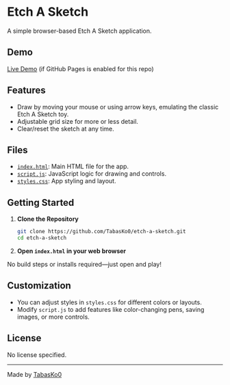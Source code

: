 # Etch A Sketch

A simple browser-based Etch A Sketch application.

## Demo

[Live Demo](https://github.com/TabasKo0/etch-a-sketch) (if GitHub Pages is enabled for this repo)

## Features

- Draw by moving your mouse or using arrow keys, emulating the classic Etch A Sketch toy.
- Adjustable grid size for more or less detail.
- Clear/reset the sketch at any time.

## Files

- [`index.html`](index.html): Main HTML file for the app.
- [`script.js`](script.js): JavaScript logic for drawing and controls.
- [`styles.css`](styles.css): App styling and layout.

## Getting Started

1. **Clone the Repository**
   ```bash
   git clone https://github.com/TabasKo0/etch-a-sketch.git
   cd etch-a-sketch
   ```

2. **Open `index.html` in your web browser**

No build steps or installs required—just open and play!

## Customization

- You can adjust styles in `styles.css` for different colors or layouts.
- Modify `script.js` to add features like color-changing pens, saving images, or more controls.

## License

No license specified.

---

Made by [TabasKo0](https://github.com/TabasKo0)
